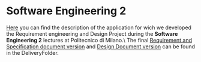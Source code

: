 # Software Engineering 2
[Here](R&DD%20Assignment%20A.Y.%202020-2021.pdf) you can find the description of the application for wich we developed the Requirement engineering and Design Project during the **Software Engineering 2** lectures at Politecnico di Milano.\\
The final [Requirement and Specification document version](DeliveryFolder/RASD2.pdf) and [Design Document version](DeliveryFolder/DD1.pdf) can be found in the DeliveryFolder.

